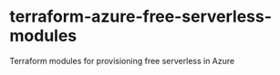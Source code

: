 # terraform-azure-free-serverless-modules
Terraform modules for provisioning free serverless in Azure
